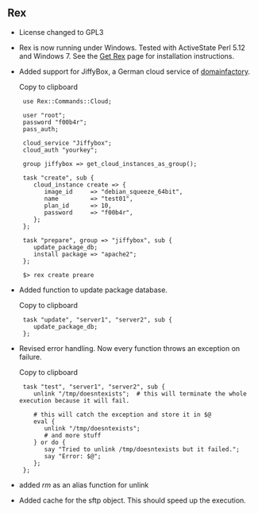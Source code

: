 Rex
---

-   License changed to GPL3

-   Rex is now running under Windows. Tested with ActiveState Perl 5.12 and Windows 7. See the [Get Rex](/get) page for installation instructions.

-   Added support for JiffyBox, a German cloud service of [domainfactory](http://www.df.eu).

    Copy to clipboard

         use Rex::Commands::Cloud;
         
         user "root";
         password "f00b4r";
         pass_auth;
         
         cloud_service "Jiffybox";
         cloud_auth "yourkey";
         
         group jiffybox => get_cloud_instances_as_group();
         
         task "create", sub {
            cloud_instance create => {
               image_id     => "debian_squeeze_64bit",
               name         => "test01",
               plan_id      => 10,
               password     => "f00b4r",
            };
         };
         
         task "prepare", group => "jiffybox", sub {
            update_package_db;
            install package => "apache2";
         };

         $> rex create preare

-   Added function to update package database.

    Copy to clipboard

         task "update", "server1", "server2", sub {
            update_package_db;
         };

-   Revised error handling. Now every function throws an exception on failure.

    Copy to clipboard

         task "test", "server1", "server2", sub {
            unlink "/tmp/doesntexists";  # this will terminate the whole execution because it will fail.
            
            # this will catch the exception and store it in $@
            eval {
               unlink "/tmp/doesntexists";
               # and more stuff
            } or do {
               say "Tried to unlink /tmp/doesntexists but it failed.";
               say "Error: $@";
            };
         };

-   added *rm* as an alias function for unlink

-   Added cache for the sftp object. This should speed up the execution.


